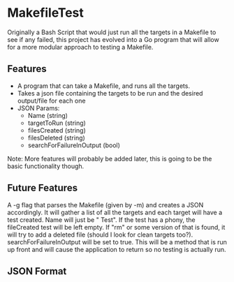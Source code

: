 # MakefileTest
Originally a Bash Script that would just run all the targets in a Makefile to see if any failed, this project has evolved into a Go program that will allow for a more modular approach to testing a Makefile.

## Features
 - A program that can take a Makefile, and runs all the targets.
 - Takes a json file containing the targets to be run and the desired output/file for each one
 - JSON Params: 
      - Name (string)
      - targetToRun (string)
      - filesCreated (string)
      - filesDeleted (string)
      - searchForFailureInOutput (bool)
 
 Note: More features will probably be added later, this is going to be the basic functionality though.

## Future Features
A -g flag that parses the Makefile (given by -m) and creates a JSON accordingly. It will gather a list of all the targets and each target will have a test created. Name will just be "<Target> Test". If the test has a phony, the fileCreated test will be left empty. If "rm" or some version of that is found, it will try to add a deleted file (should I look for clean targets too?). searchForFailureInOutput will be set to true. This will be a method that is run up front and will cause the application to return so no testing is actually run.

 ## JSON Format
 